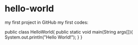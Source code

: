 # hello-world
my first project in GitHub
my first codes:

public class HelloWorld{
  public static void main(String args[]){
    System.out.println("Hello World!");
  }
}
